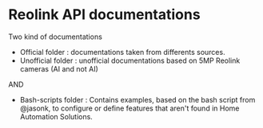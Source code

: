 # Reolink API documentations

Two kind of documentations
 * Official folder : documentations taken from differents sources.
 * Unofficial folder : unofficial documentations based on 5MP Reolink cameras (AI and not AI)

AND

 * Bash-scripts folder : Contains examples, based on the bash script from @jasonk, to configure or define features that aren't found in Home Automation Solutions.
